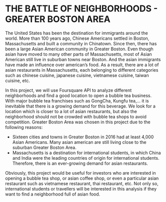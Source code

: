 # THE BATTLE OF NEIGHBORHOODS - GREATER BOSTON AREA

The United States has been the destination for immigrants around the world. More than 100
years ago, Chinese Americans settled in Boston, Massachusetts and built a community in
Chinatown. Since then, there has been a large Asian American community in Greater Boston.
Even though asian have moved to many other parts of Massachusetts, most of Asian American
still live in suburban towns near Boston. And the asian immigrants have made an influence over
american’s food. As a result, there are a lot of asian restaurants in Massachusetts, each belonging
to different categories such as chinese cuisine, japanese cuisine, vietnamese cuisine, taiwan
cuisine, etc.


In this project, we will use Foursquare API to analyze different neighborhoods and find a good
location to open a bubble tea business. With major bubble tea franchises such as GongCha,
Kungfu tea,... it is inevitable that there is a growing demand for this beverage. We look for a
location which is closer to a lot of asian restaurants, but also the neighborhood should not be
crowded with bubble tea shops to avoid competition.
Greater Boston Area was chosen in this project due to the following reasons:
- Sixteen cities and towns in Greater Boston in 2016 had at least 4,000 Asian Americans.
Many asian american are still living close to the suburban Greater Boston Area.
- Massachusetts is a destination for international students, in which China and India were
the leading countries of origin for international students. Therefore, there is an
ever-growing demand for asian restaurants.


Obviously, this project would be useful for investors who are interested in opening a bubble tea
shop, or asian coffee shop, or even a particular asian restaurant such as vietnamese restaurant,
thai restaurant, etc. Not only so, international students or travellers will be interested in this
analysis if they want to find a neighborhood full of asian food.
